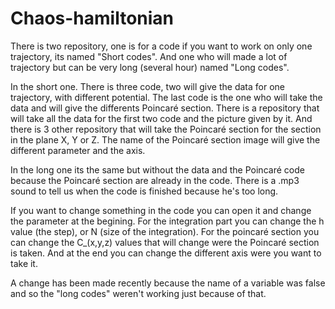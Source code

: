 # Chaos-hamiltonian

There is two repository, one is for a code if you want to work on only one trajectory, its named "Short codes". And one who will made a lot of trajectory but can be very long (several hour) named "Long codes".

In the short one. There is three code, two will give the data for one trajectory, with different potential. The last code is the one who will take the data and will give the differents Poincaré section.
There is a repository that will take all the data for the first two code and the picture given by it. And there is 3 other repository that will take the Poincaré section for the section in the plane X, Y or Z. The name of the Poincaré section image will give the different parameter and the axis.

In the long one its the same but without the data and the Poincaré code because the Poincaré section are already in the code. There is a .mp3 sound to tell us when the code is finished because he's too long.

If you want to change something in the code you can open it and change the parameter at the begining.
For the integration part you can change the h value (the step), or N (size of the integration).
For the poincaré section you can change the C_(x,y,z) values that will change were the Poincaré section is taken. And at the end you can change the different axis were you want to take it. 

A change has been made recently because the name of a variable was false and so the "long codes" weren't working just because of that.
